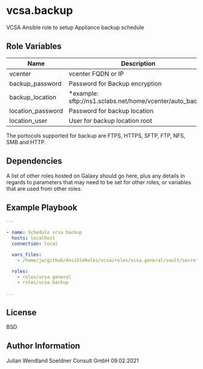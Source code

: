 vcsa.backup
===========

VCSA Ansible role to setup Appliance backup schedule 

Role Variables
--------------
| Name | Description | Mandatory | Type
| -------------- | ------------------------------------------ | --------- | ------ |
| vcenter | vcenter FQDN or IP | true | string
| backup_password | Password for Backup encryption | true | string
| backup_location | *example:  sftp://ns1.sclabs.net/home/vcenter/auto_backup | true | string
| location_password | Password for backup location | true | string
| location_user | User for backup location root | true | string

The portocols supported for backup are FTPS, HTTPS, SFTP, FTP, NFS, SMB and HTTP.

Dependencies
------------

A list of other roles hosted on Galaxy should go here, plus any details in regards to parameters that may need to be set for other roles, or variables that are used from other roles.

Example Playbook
----------------

```yaml
---

- name: Schedule vcsa backup
  hosts: localhost
  connection: local

  vars_files:
    - /home/jw/github/AnsibleRoles/vcsa/roles/vcsa.general/vault/secrets.yml

  roles:
    - roles/vcsa.general
    - roles/vcsa.backup

...
```

License
-------

BSD

Author Information
------------------

Julian Wendland
Soeldner Consult GmbH
09.02.2021
